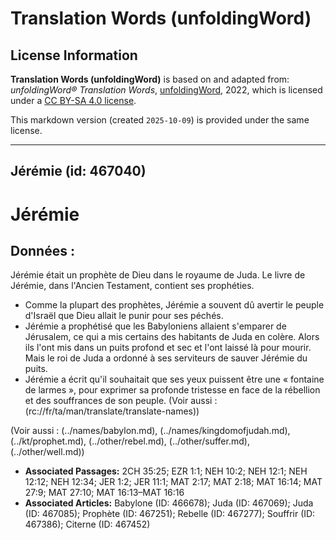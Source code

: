 # Translation Words (unfoldingWord)

## License Information

**Translation Words (unfoldingWord)** is based on and adapted from: _unfoldingWord® Translation Words_, [unfoldingWord](https://unfoldingword.org/utw), 2022, which is licensed under a [CC BY-SA 4.0 license](https://creativecommons.org/licenses/by-sa/4.0/legalcode.en).

This markdown version (created `2025-10-09`) is provided under the same license.



--------------------------------

## Jérémie (id: 467040)

Jérémie
=======

Données :
---------

Jérémie était un prophète de Dieu dans le royaume de Juda. Le livre de Jérémie, dans l'Ancien Testament, contient ses prophéties.

* Comme la plupart des prophètes, Jérémie a souvent dû avertir le peuple d'Israël que Dieu allait le punir pour ses péchés.
* Jérémie a prophétisé que les Babyloniens allaient s'emparer de Jérusalem, ce qui a mis certains des habitants de Juda en colère. Alors ils l'ont mis dans un puits profond et sec et l'ont laissé là pour mourir. Mais le roi de Juda a ordonné à ses serviteurs de sauver Jérémie du puits.
* Jérémie a écrit qu'il souhaitait que ses yeux puissent être une « fontaine de larmes », pour exprimer sa profonde tristesse en face de la rébellion et des souffrances de son peuple. (Voir aussi : (rc://fr/ta/man/translate/translate\-names))

(Voir aussi : (../names/babylon.md), (../names/kingdomofjudah.md), (../kt/prophet.md), (../other/rebel.md), (../other/suffer.md), (../other/well.md))

* **Associated Passages:** 2CH 35:25; EZR 1:1; NEH 10:2; NEH 12:1; NEH 12:12; NEH 12:34; JER 1:2; JER 11:1; MAT 2:17; MAT 2:18; MAT 16:14; MAT 27:9; MAT 27:10; MAT 16:13–MAT 16:16
* **Associated Articles:** Babylone (ID: 466678); Juda (ID: 467069); Juda (ID: 467085); Prophète (ID: 467251); Rebelle (ID: 467277); Souffrir (ID: 467386); Citerne (ID: 467452)

